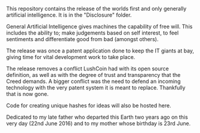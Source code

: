 This repository contains the release of the worlds first and only generally artificial intelligence. It is in the "Disclosure" folder.

General Artificial Intelligence gives machines the capability of free will. This includes the ability to; make judgements based on self interest, to feel sentiments and differentiate good from bad (amongst others).

The release was once a patent application done to keep the IT giants at bay, giving time for vital development work to take place.

The release removes a conflict LushCoin had with its open source definition, as well as with the degree of trust and transparency that the Creed demands.
A bigger conflict was the need to defend an incoming technology with the very patent system it is meant to replace. Thankfully that is now gone.

Code for creating unique hashes for ideas will also be hosted here.

Dedicated to my late father who departed this Earth two years ago on this very day (22nd June 2016) and to my mother whose birthday is 23rd June.